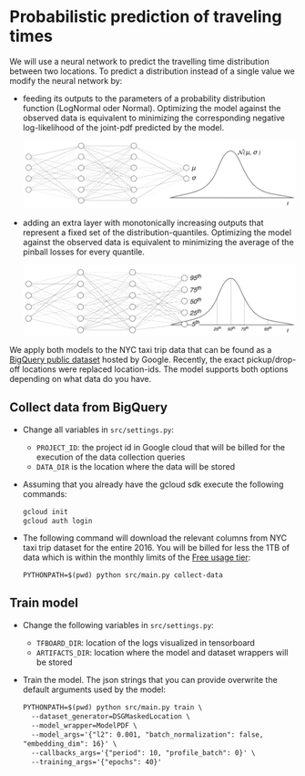 # Probabilistic prediction of traveling times

We will use a neural network to predict the travelling time distribution between two locations. To predict a
distribution instead of a single value we modify the neural network by:

- feeding its outputs to the parameters of a probability distribution function (LogNormal oder Normal). Optimizing the
  model against the observed data is equivalent to minimizing the corresponding negative log-likelihood of the joint-pdf
  predicted by the model.

  ![Architecture](figs/nn_normal.png)

- adding an extra layer with monotonically increasing outputs that represent a fixed set of the distribution-quantiles.
  Optimizing the model against the observed data is equivalent to minimizing the average of the pinball losses for every
  quantile.

  ![Architecture](figs/nn_iqf.png)

We apply both models to the NYC taxi trip data that can be found as
a [BigQuery public dataset](https://cloud.google.com/datasets) hosted by Google. Recently, the exact pickup/drop-off
locations were replaced location-ids. The model supports both options depending on what data do you have.

## Collect data from BigQuery

- Change all variables in `src/settings.py`:
    - `PROJECT_ID`: the project id in Google cloud that will be billed for the execution of the data collection queries
    - `DATA_DIR` is the location where the data will be stored


- Assuming that you already have the gcloud sdk execute the following commands:
  ```shell
  gcloud init
  gcloud auth login
  ```


- The following command will download the relevant columns from NYC taxi trip dataset for the entire 2016. You will be
  billed for less the 1TB of data which is within the monthly limits of
  the [Free usage tier](https://cloud.google.com/bigquery/pricing#free-tier):
  ```shell
  PYTHONPATH=$(pwd) python src/main.py collect-data
  ```

## Train model

- Change the following variables in `src/settings.py`:
    - `TFBOARD_DIR`: location of the logs visualized in tensorboard
    - `ARTIFACTS_DIR`: location where the model and dataset wrappers will be stored

- Train the model. The json strings that you can provide overwrite the default arguments used by the model:
  ```shell
  PYTHONPATH=$(pwd) python src/main.py train \
    --dataset_generator=DSGMaskedLocation \
    --model_wrapper=ModelPDF \
    --model_args='{"l2": 0.001, "batch_normalization": false, "embedding_dim": 16}' \
    --callbacks_args='{"period": 10, "profile_batch": 0}' \
    --training_args='{"epochs": 40}'
  ```
